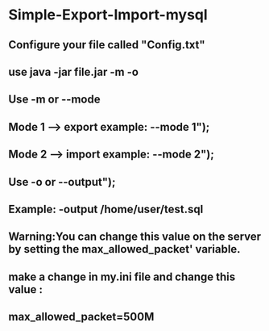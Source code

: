 # Simple-Export-Import-mysql

## Configure your file called "Config.txt"

## use java -jar file.jar -m -o

## Use -m or --mode

## Mode 1 --> export  example: --mode 1");

## Mode 2 --> import  example: --mode 2");

## Use -o or --output");

## Example: -output /home/user/test.sql

## Warning:You can change this value on the server by setting the max_allowed_packet' variable.

## make a change in my.ini file and change this value :

## max_allowed_packet=500M 
